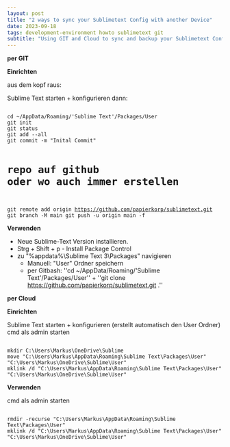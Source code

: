 ```yaml
---
layout: post
title: "2 ways to sync your Sublimetext Config with another Device"
date: 2023-09-18
tags: development-environment howto sublimetext git
subtitle: "Using GIT and Cloud to sync and backup your Sublimetext Configuration"
---
```



**per GIT**

__Einrichten__

aus dem kopf raus:

Sublime Text starten + konfigurieren dann:

<code bash>
cd ~/AppData/Roaming/'Sublime Text'/Packages/User
git init
git status
git add --all
git commit -m "Inital Commit"

# repo auf github oder wo auch immer erstellen

git remote add origin https://github.com/papierkorp/sublimetext.git
git branch -M main
git push -u origin main -f
</code>

__Verwenden__

  * Neue Sublime-Text Version installieren.
  * Strg + Shift + p - Install Package Control
  * zu "%appdata%\Sublime Text 3\Packages" navigieren 
    * Manuell: "User" Ordner speichern
    * per Gitbash: ''cd ~/AppData/Roaming/'Sublime Text'/Packages/User'' + ''git clone https://github.com/papierkorp/sublimetext.git .''


**per Cloud**

__Einrichten__

Sublime Text starten + konfigurieren (erstellt automatisch den User Ordner)
cmd als admin starten

<code bash>
mkdir C:\Users\Markus\OneDrive\Sublime
move "C:\Users\Markus\AppData\Roaming\Sublime Text\Packages\User" "C:\Users\Markus\OneDrive\Sublime\User" 
mklink /d "C:\Users\Markus\AppData\Roaming\Sublime Text\Packages\User" "C:\Users\Markus\OneDrive\Sublime\User"
</code>

__Verwenden__

cmd als admin starten

<code bash>
rmdir -recurse "C:\Users\Markus\AppData\Roaming\Sublime Text\Packages\User"
mklink /d "C:\Users\Markus\AppData\Roaming\Sublime Text\Packages\User" "C:\Users\Markus\OneDrive\Sublime\User"
</code>